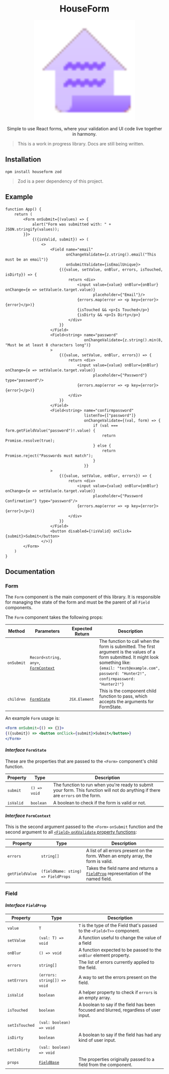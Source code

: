 <div align="center">
<h1>HouseForm</h1>

<img
height="320"
width="320"
alt="A ledger with a house shape"
src="./assets/logo.svg"
/>

<p>Simple to use React forms, where your validation and UI code live together in harmony.</p>

</div>


> This is a work in progress library. Docs are still being written.

## Installation

```
npm install houseform zod
```

> Zod is a peer dependency of this project.

## Example

```tsx
function App() {
    return (
        <Form onSubmit={(values) => {
            alert("Form was submitted with: " + JSON.stringify(values));
        }}>
            {({isValid, submit}) => (
                <>
                    <Field name="email"
                           onChangeValidate={z.string().email("This must be an email")}
                           onSubmitValidate={isEmailUnique}>
                        {({value, setValue, onBlur, errors, isTouched, isDirty}) => {
                            return <div>
                                <input value={value} onBlur={onBlur} onChange={e => setValue(e.target.value)}
                                       placeholder={"Email"}/>
                                {errors.map(error => <p key={error}>{error}</p>)}
                                {isTouched && <p>Is Touched</p>}
                                {isDirty && <p>Is Dirty</p>}
                            </div>
                        }}
                    </Field>
                    <Field<string> name="password"
                                   onChangeValidate={z.string().min(8, "Must be at least 8 characters long")}
                    >
                        {({value, setValue, onBlur, errors}) => {
                            return <div>
                                <input value={value} onBlur={onBlur} onChange={e => setValue(e.target.value)}
                                       placeholder={"Password"} type="password"/>
                                {errors.map(error => <p key={error}>{error}</p>)}
                            </div>
                        }}
                    </Field>
                    <Field<string> name="confirmpassword"
                                   listenTo={["password"]}
                                   onChangeValidate={(val, form) => {
                                       if (val === form.getFieldValue("password")!.value) {
                                           return Promise.resolve(true);
                                       } else {
                                           return Promise.reject("Passwords must match");
                                       }
                                   }}
                    >
                        {({value, setValue, onBlur, errors}) => {
                            return <div>
                                <input value={value} onBlur={onBlur} onChange={e => setValue(e.target.value)}
                                       placeholder={"Password Confirmation"} type="password"/>
                                {errors.map(error => <p key={error}>{error}</p>)}
                            </div>
                        }}
                    </Field>
                    <button disabled={!isValid} onClick={submit}>Submit</button>
                </>)}
        </Form>
    )
}
```

## Documentation

### Form

The `Form` component is the main component of this library. It is responsible for managing the state of the form and
must be the parent of all `Field` components.

The `Form` component takes the following props:

| Method     | Parameters | Expected Return                        | Description |
|------------|--- |-----------------------------------------| --- |
| `onSubmit` | `Record<string, any>`, [`FormContext`](#interface-formcontext) | | The function to call when the form is submitted. The first argument is the values of a form submitted. It might look something like:<br />`{email: "test@example.com", password: "Hunter2!", confirmpassword: "Hunter2!"}` |
| `children` | [`FormState`](#interface-formstate) | `JSX.Element` | This is the component child function to pass, which accepts the arguments for FormState. |

An example `Form` usage is:

```jsx
<Form onSubmit={() => {}}>
{({submit}) => <button onClick={submit}>Submit</button>}
</Form>
```

#### _Interface_ `FormState`

These are the properties that are passed to the `<Form>` component's child function.


| Property  | Type         | Description                                                  |
| --------- | ------------ | ------------------------------------------------------------ |
| `submit`  | `() => void` | The function to run when you're ready to submit your form. This function will not do anything if there are `errors` on the form. |
| `isValid` | `boolean`    | A boolean to check if the form is valid or not.              |

#### _Interface_ `FormContext`

This is the second argument passed to the `<Form>` `onSubmit` function and the second argument to all [`<Field>` `onXValidate` property functions](#field):

| Property        | Type                               | Description                                                  |
| --------------- | ---------------------------------- | ------------------------------------------------------------ |
| `errors`        | `string[]`                         | A list of all errors present on the form. When an empty array, the form is valid. |
| `getFieldValue` | `(fieldName: sting) => FieldProps` | Takes the field name and returns a [`FieldProp`](#interface-fieldprop) representation of the named field. |


### Field


#### _Interface_ `FieldProp`

| Property       | Type                                | Description                                                  |
| -------------- | ----------------------------------- | ------------------------------------------------------------ |
| `value`        | `T`                                 | `T` is the type of the Field that's passed to the `<Field<T>>` component. |
| `setValue`     | `(val: T) => void`                  | A function useful to change the value of a field             |
| `onBlur`       | `() => void`                        | A function expected to be passed to the `onBlur` element property. |
| `errors`       | `string[]`                          | The list of errors currently applied to the field.           |
| `setErrors`    | `(errors: string[]) => void`        | A way to set the errors present on the field.                |
| `isValid`      | `boolean`                           | A helper property to check if `errors` is an empty array.    |
| `isTouched`    | `boolean`                           | A boolean to say if the field has been focused and blurred, regardless of user input. |
| `setIsTouched` | `(val: boolean) => void`            |                                                              |
| `isDirty`      | `boolean`                           | A boolean to say if the field has had any kind of user input. |
| `setIsDirty`   | `(val: boolean) => void`            |                                                              |
| `props`        | [`FieldBase`](#interface_fieldbase) | The properties originally passed to a field from the component. |

